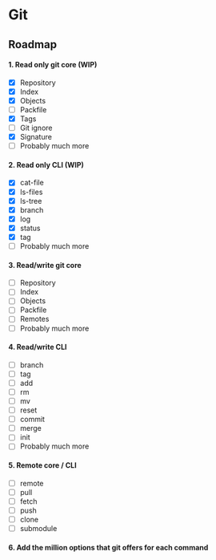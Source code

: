 # Git

## Roadmap 

#### 1. Read only git core (WIP)
- [x] Repository
- [x] Index
- [x] Objects
- [ ] Packfile
- [x] Tags
- [ ] Git ignore
- [x] Signature
- [ ] Probably much more

#### 2. Read only CLI (WIP)
- [x] cat-file
- [x] ls-files
- [x] ls-tree
- [x] branch
- [x] log
- [x] status
- [x] tag
- [ ] Probably much more

#### 3. Read/write git core
- [ ] Repository
- [ ] Index
- [ ] Objects
- [ ] Packfile
- [ ] Remotes
- [ ] Probably much more

#### 4. Read/write CLI
- [ ] branch
- [ ] tag
- [ ] add
- [ ] rm
- [ ] mv
- [ ] reset
- [ ] commit
- [ ] merge 
- [ ] init
- [ ] Probably much more

#### 5. Remote core / CLI
- [ ] remote
- [ ] pull
- [ ] fetch
- [ ] push
- [ ] clone
- [ ] submodule

#### 6. Add the million options that git offers for each command
